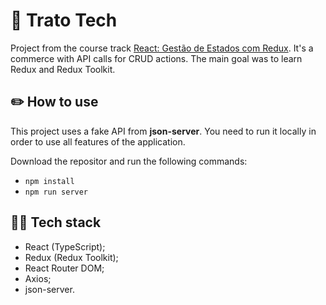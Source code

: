 # 🛒 Trato Tech 

Project from the course track [React: Gestão de Estados com Redux](https://cursos.alura.com.br/formacao-react-gestao-estados). It's a commerce with API calls for CRUD actions. The main goal was to learn Redux and Redux Toolkit.

## ✏️ How to use 

This project uses a fake API from **json-server**. You need to run it locally in order to use all features of the application.

Download the repositor and run the following commands:

- `npm install`
- `npm run server`

## 👨‍💻 Tech stack

- React (TypeScript);
- Redux (Redux Toolkit);
- React Router DOM;
- Axios;
- json-server.

